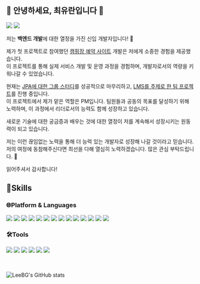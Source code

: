 ## 🙌 안녕하세요, 최유란입니다 🙌

<a href="https://dandelion-talos-481.notion.site/91c19a6fee2f4f6e8cc3f39da8e1a970?pvs=4" target="_blank"><img src="https://img.shields.io/badge/NOTION-000000?style=for-the-badge&logo=notion&logoColor=white"/></a>
<a href="https://mail.naver.com/" target="_blank"><img src="https://img.shields.io/badge/dywjd3355v@naver.com-EA4335?style=for-the-badge&logo=gmail&logoColor=white"/></a>


저는 **백엔드 개발**에 대한 열정을 가진 신입 개발자입니다! 🌱

제가 첫 프로젝트로 참여했던
<a href="https://github.com/Project-japlus/camping" target="_blank">캠핑장 예약 사이트</a> 
개발은 저에게 소중한 경험을 제공했습니다.<br> 이 프로젝트를 통해 실제 서비스 개발 및 운영 과정을 경험하며, 개발자로서의 역량을 키워나갈 수 있었습니다.

현재는 [JPA에 대한 그룹 스터디](https://github.com/choiyuran/Study_JPA)를 성공적으로 마무리하고, 
[LMS를 주제로 한 팀 프로젝트](https://github.com/choiyuran/Simple_LMS)를 진행 중입니다.
<br> 이 프로젝트에서 제가 맡은 역할은 PM입니다. 팀원들과 공동의 목표를 달성하기 위해 노력하며, 이 과정에서 리더로서의 능력도 함께 성장하고 있습니다.

새로운 기술에 대한 궁금증과 배우는 것에 대한 열정이 저를 계속해서 성장시키는 원동력이 되고 있습니다.

저는 이런 끊임없는 노력을 통해 더 능력 있는 개발자로 성장해 나갈 것이라고 믿습니다.<br> 
저의 여정에 동참해주신다면 최선을 다해 열심히 노력하겠습니다. 많은 관심 부탁드립니다. 🙏

읽어주셔서 감사합니다!

## 💪Skills
### 🌐Platform & Languages

<div style="display: inline-block">

<img src="https://img.shields.io/badge/Java-FF0000?style=for-the-badge&logo=OpenJDK&logoColor=black"/>

<img src="https://img.shields.io/badge/oracle-F80000?style=for-the-badge&logo=oracle&logoColor=white"/>

<img src="https://img.shields.io/badge/mysql-4479A1?style=for-the-badge&logo=mysql&logoColor=white"/>

<img src="https://img.shields.io/badge/HTML5-E34F26?style=for-the-badge&logo=HTML5&logoColor=white"/>

<img src="https://img.shields.io/badge/css3-1572B6?style=for-the-badge&logo=css3&logoColor=biolet"/>

<img src="https://img.shields.io/badge/JavaScript-F7DF1E?style=for-the-badge&logo=Javascript&logoColor=white"/>

<img src="https://img.shields.io/badge/bootstrap-7952B3?style=for-the-badge&logo=bootstrap&logoColor=white"/>

<img src="https://img.shields.io/badge/jsp-DF7401?style=for-the-badge&logo=openjdk&logoColor=white"/>

<img src="https://img.shields.io/badge/gradle-02303A?style=for-the-badge&logo=gradle&logoColor=white"/>

<img src="https://img.shields.io/badge/maven-C71A36?style=for-the-badge&logo=apachemaven&logoColor=white"/>

<img src="https://img.shields.io/badge/spring-6DB33F?style=for-the-badge&logo=spring&logoColor=white"/>

<img src="https://img.shields.io/badge/springboot-6DB33F?style=for-the-badge&logo=springboot&logoColor=white"/>

<img src="https://img.shields.io/badge/python-3776AB?style=for-the-badge&logo=python&logoColor=white"/>

<img src="https://img.shields.io/badge/linux-FCC624?style=for-the-badge&logo=linux&logoColor=white"/>

</div>

### 🛠️Tools

<div style="display: inline-block">

<img src="https://img.shields.io/badge/git-F05032?style=for-the-badge&logo=git&logoColor=white"/>

<img src="https://img.shields.io/badge/github-181717?style=for-the-badge&logo=github&logoColor=white"/>

<img src="https://img.shields.io/badge/eclipse-2C2255?style=for-the-badge&logo=eclipseide&logoColor=white"/>

<img src="https://img.shields.io/badge/Visual Studio Code-007ACC?style=for-the-badge&logo=visualstudiocode&logoColor=white"/>

<img src="https://img.shields.io/badge/IntelliJ IDEA-000000?style=for-the-badge&logo=intellijidea&logoColor=white"/>

<img src="https://img.shields.io/badge/Apache NetBeans IDE-1B6AC6?style=for-the-badge&logo=apacheNetBeansIDE&logoColor=white"/>

</div>

<br/>
<br/>
<br/>

![LeeBG's GitHub stats](https://github-readme-stats.vercel.app/api?username=choiyuran&show_icons=true&theme=radical)
